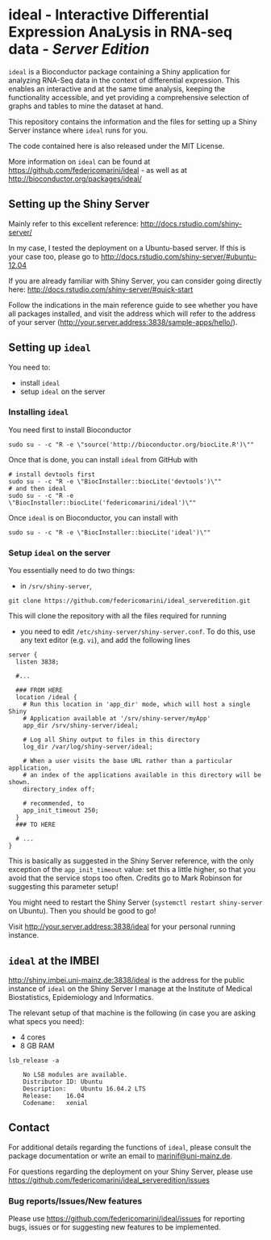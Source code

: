 # ideal - Interactive Differential Expression AnaLysis in RNA-seq data - *Server Edition*

`ideal` is a Bioconductor package containing a Shiny application for
analyzing RNA-Seq data in the context of differential expression. This enables an 
interactive and at the same time analysis, keeping the functionality accessible, 
and yet providing a comprehensive selection of graphs and tables to mine the dataset
at hand.

This repository contains the information and the files for setting up a Shiny Server instance
where `ideal` runs for you.

The code contained here is also released under the MIT License.

More information on `ideal` can be found at https://github.com/federicomarini/ideal - as well as at
http://bioconductor.org/packages/ideal/

## Setting up the Shiny Server

Mainly refer to this excellent reference: http://docs.rstudio.com/shiny-server/

In my case, I tested the deployment on a Ubuntu-based server. If this is your case too, please go to
http://docs.rstudio.com/shiny-server/#ubuntu-12.04

If you are already familiar with Shiny Server, you can consider going directly here: 
http://docs.rstudio.com/shiny-server/#quick-start

Follow the indications in the main reference guide to see whether you have all packages installed, 
and visit the address which will refer to the address of your server 
(http://your.server.address:3838/sample-apps/hello/). 




## Setting up `ideal`

You need to:

- install `ideal`
- setup `ideal` on the server

### Installing `ideal`

You need first to install Bioconductor

```
sudo su - -c "R -e \"source('http://bioconductor.org/biocLite.R')\""
```

Once that is done, you can install `ideal` from GitHub with

```
# install devtools first
sudo su - -c "R -e \"BiocInstaller::biocLite('devtools')\""
# and then ideal
sudo su - -c "R -e \"BiocInstaller::biocLite('federicomarini/ideal')\""
```

Once `ideal` is on Bioconductor, you can install with

```
sudo su - -c "R -e \"BiocInstaller::biocLite('ideal')\""
```


### Setup `ideal` on the server

You essentially need to do two things:

- in `/srv/shiny-server`, 

```
git clone https://github.com/federicomarini/ideal_serveredition.git
```

This will clone the repository with all the files required for running

- you need to edit `/etc/shiny-server/shiny-server.conf`. To do this, use any text editor (e.g. `vi`),
and add the following lines 

```
server {
  listen 3838;

  #...

  ### FROM HERE
  location /ideal {
    # Run this location in 'app_dir' mode, which will host a single Shiny
    # Application available at '/srv/shiny-server/myApp'
    app_dir /srv/shiny-server/ideal;

    # Log all Shiny output to files in this directory
    log_dir /var/log/shiny-server/ideal;

    # When a user visits the base URL rather than a particular application,
    # an index of the applications available in this directory will be shown.
    directory_index off;

    # recommended, to
    app_init_timeout 250;
  }
  ### TO HERE

  # ...
}
```

This is basically as suggested in the Shiny Server reference, with the only exception of the 
`app_init_timeout` value: set this a little higher, so that you avoid that the service stops too often.
Credits go to Mark Robinson for suggesting this parameter setup!


You might need to restart the Shiny Server (`systemctl restart shiny-server` on Ubuntu). Then you should 
be good to go!

Visit http://your.server.address:3838/ideal for your personal running instance.


## `ideal` at the IMBEI

http://shiny.imbei.uni-mainz.de:3838/ideal is the address for the public instance of `ideal` on the 
Shiny Server I manage at the Institute of Medical Biostatistics, Epidemiology and Informatics.

The relevant setup of that machine is the following (in case you are asking what specs you need):

- 4 cores
- 8 GB RAM

```
lsb_release -a

	No LSB modules are available.
	Distributor ID:	Ubuntu
	Description:	Ubuntu 16.04.2 LTS
	Release:	16.04
	Codename:	xenial
```





## Contact

For additional details regarding the functions of `ideal`, please consult the package documentation or 
write an email to marinif@uni-mainz.de. 

For questions regarding the deployment on your Shiny Server, please use 
https://github.com/federicomarini/ideal_serveredition/issues


### Bug reports/Issues/New features

Please use https://github.com/federicomarini/ideal/issues for reporting bugs, issues or for 
suggesting new features to be implemented.


